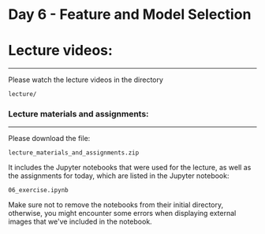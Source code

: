 # Day 6 - Feature and Model Selection

# Lecture videos:

---

Please watch the lecture videos in the directory

```
lecture/
```

### Lecture materials and assignments:

---

Please download the file:

```
lecture_materials_and_assignments.zip
```

It includes the Jupyter notebooks that were used for the lecture, as well as the assignments for today, which are listed in the Jupyter notebook:

```
06_exercise.ipynb 
```

Make sure not to remove the notebooks from their initial directory, otherwise, you might encounter some errors when displaying external images that we've included in the notebook.